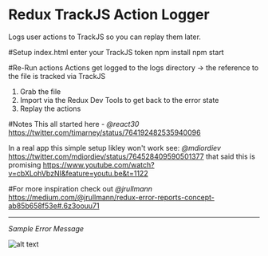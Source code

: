 # Redux TrackJS Action Logger
Logs user actions to TrackJS so you can replay them later.

#Setup
index.html enter your TrackJS token
npm install
npm start

#Re-Run actions
Actions get logged to the logs directory -> the reference to the file is tracked via TrackJS

1. Grab the file
2. Import via the Redux Dev Tools to get back to the error state
3. Replay the actions

#Notes
This all started here - *@react30* https://twitter.com/timarney/status/764192482535940096

In a real app this simple setup likley won't work see: *@mdiordiev* https://twitter.com/mdiordiev/status/764528409590501377 that said this is promising https://www.youtube.com/watch?v=cbXLohVbzNI&feature=youtu.be&t=1122

#For more inspiration 
check out *@jrullmann* https://medium.com/@jrullmann/redux-error-reports-concept-ab85b658f53e#.6z3oouu71
<hr>

*Sample Error Message*

![alt text](https://github.com/timarney/redux-trackjs-logger/blob/master/images/error-log.png "Error Message")
